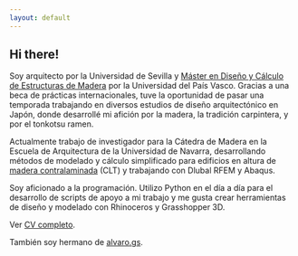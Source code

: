 ```yaml
---
layout: default
---
```

## Hi there!

Soy arquitecto por la Universidad de Sevilla y [Máster en Diseño y Cálculo de Estructuras de Madera](./tfm.html) por la Universidad del País Vasco. Gracias a una beca de prácticas internacionales, tuve la oportunidad de pasar una temporada trabajando en diversos estudios de diseño arquitectónico en Japón, donde desarrollé mi afición por la madera, la tradición carpintera, y por el tonkotsu ramen.

Actualmente trabajo de investigador para la Cátedra de Madera en la Escuela de Arquitectura de la Universidad de Navarra, desarrollando métodos de modelado y cálculo simplificado para edificios en altura de [madera contralaminada](./clt.html) (CLT) y trabajando con Dlubal RFEM y Abaqus.

Soy aficionado a la programación. Utilizo Python en el día a día para el desarrollo de scripts de apoyo a mi trabajo y me gusta crear herramientas de diseño y modelado con Rhinoceros y Grasshopper 3D.

Ver [CV completo](./cv.html).

También soy hermano de [alvaro.gs](https://www.alvaro.gs).




